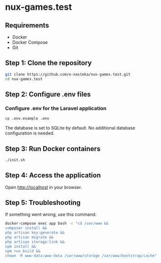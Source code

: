 # nux-games.test

## Requirements

- Docker
- Docker Compose
- Git

## Step 1: Clone the repository

```bash
git clone https://github.com/o-nasteka/nux-games.test.git
cd nux-games.test
```

## Step 2: Configure .env files

### Configure .env for the Laravel application

```bash
cp .env.example .env
```

The database is set to SQLite by default. No additional database configuration is needed.

## Step 3: Run Docker containers

```bash
./init.sh
```

## Step 4: Access the application

Open [http://localhost](http://localhost) in your browser.

## Step 5: Troubleshooting

If something went wrong, use this command:

```bash
docker-compose exec app bash -c "cd /var/www &&
composer install &&
php artisan key:generate &&
php artisan migrate &&
php artisan storage:link &&
npm install &&
npm run build &&
chown -R www-data:www-data /var/www/storage /var/www/bootstrap/cache"
```
